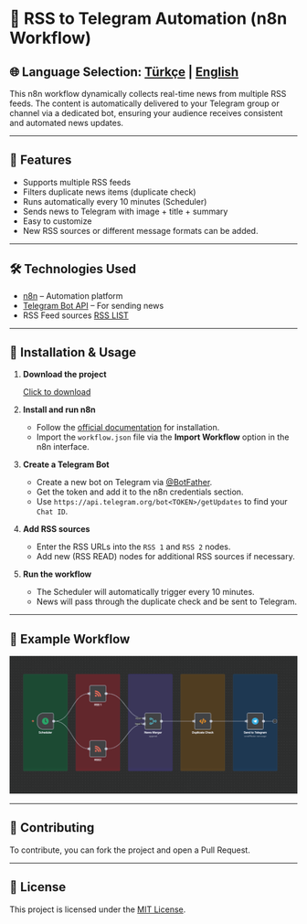 # 📡 RSS to Telegram Automation (n8n Workflow)

🌐 **Language Selection:** [Türkçe](README.md) | [English](README.en.md)
---

This n8n workflow dynamically collects real-time news from multiple RSS feeds. The content is automatically delivered to your Telegram group or channel via a dedicated bot, ensuring your audience receives consistent and automated news updates.

---

## 🚀 Features
- Supports multiple RSS feeds
- Filters duplicate news items (duplicate check)
- Runs automatically every 10 minutes (Scheduler)
- Sends news to Telegram with image + title + summary
- Easy to customize
- New RSS sources or different message formats can be added.

---

## 🛠️ Technologies Used
- [n8n](https://n8n.io/) – Automation platform
- [Telegram Bot API](https://core.telegram.org/bots/api) – For sending news
- RSS Feed sources [RSS LIST](https://bakinazik.github.io/rss/)

---

## 🔧 Installation & Usage

1.  **Download the project**
    
    [Click to download](https://drive.usercontent.google.com/u/0/uc?id=1Swuaw-etASp2KgeeVL1HQ--QGfAKf4c8&export=download)


3.  **Install and run n8n**
    - Follow the [official documentation](https://docs.n8n.io/hosting/) for installation.
    - Import the `workflow.json` file via the **Import Workflow** option in the n8n interface.

4.  **Create a Telegram Bot**
    - Create a new bot on Telegram via [@BotFather](https://t.me/BotFather).
    - Get the token and add it to the n8n credentials section.
    - Use `https://api.telegram.org/bot<TOKEN>/getUpdates` to find your `Chat ID`.

5.  **Add RSS sources**
    - Enter the RSS URLs into the `RSS 1` and `RSS 2` nodes.
    - Add new (RSS READ) nodes for additional RSS sources if necessary.

6.  **Run the workflow**
    - The Scheduler will automatically trigger every 10 minutes.
    - News will pass through the duplicate check and be sent to Telegram.

---

## 📸 Example Workflow
![Workflow Diagram](docs/workflow-diagram.png)

---

## 🤝 Contributing
To contribute, you can fork the project and open a Pull Request.

---

## 📄 License
This project is licensed under the [MIT License](LICENSE).
